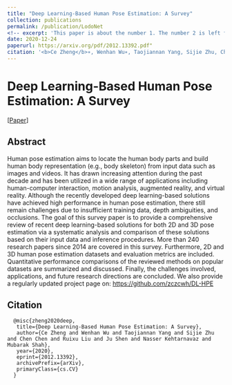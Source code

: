 ```yaml
---
title: "Deep Learning-Based Human Pose Estimation: A Survey"
collection: publications
permalink: /publication/LodoNet
<!-- excerpt: 'This paper is about the number 1. The number 2 is left for future work.' -->
date: 2020-12-24
paperurl: https://arxiv.org/pdf/2012.13392.pdf"
citation: '<b>Ce Zheng</b>∗, Wenhan Wu∗, Taojiannan Yang, Sijie Zhu, Chen Chen, Ruixu Liu, Ju Shen, Nasser Kehtarnavaz, Mubarak Shah. "Deep Learning-Based Human Pose Estimation: A Survey". '
---
```

# Deep Learning-Based Human Pose Estimation: A Survey

[<a href="https://arxiv.org/abs/2009.00164">Paper</a>]



## Abstract
Human pose estimation aims to locate the human body parts and build human body representation (e.g., body skeleton) from
input data such as images and videos. It has drawn increasing attention during the past decade and has been utilized in a wide range of
applications including human-computer interaction, motion analysis, augmented reality, and virtual reality. Although the recently
developed deep learning-based solutions have achieved high performance in human pose estimation, there still remain challenges due to
insufficient training data, depth ambiguities, and occlusions. The goal of this survey paper is to provide a comprehensive review of recent
deep learning-based solutions for both 2D and 3D pose estimation via a systematic analysis and comparison of these solutions based on
their input data and inference procedures. More than 240 research papers since 2014 are covered in this survey. Furthermore, 2D and 3D
human pose estimation datasets and evaluation metrics are included. Quantitative performance comparisons of the reviewed methods on
popular datasets are summarized and discussed. Finally, the challenges involved, applications, and future research directions are
concluded. We also provide a regularly updated project page on: https://github.com/zczcwh/DL-HPE

## Citation
      @misc{zheng2020deep,
       title={Deep Learning-Based Human Pose Estimation: A Survey}, 
       author={Ce Zheng and Wenhan Wu and Taojiannan Yang and Sijie Zhu and Chen Chen and Ruixu Liu and Ju Shen and Nasser Kehtarnavaz and Mubarak Shah},
       year={2020},
       eprint={2012.13392},
       archivePrefix={arXiv},
       primaryClass={cs.CV}
      }
